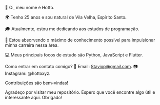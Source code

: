 
👋 Oi, meu nome é Hotto.

🌍 Tenho 25 anos e sou natural de Vila Velha, Espírito Santo.

🎓 Atualmente, estou me dedicando aos estudos de programação.

🌱 Estou absorvendo o máximo de conhecimento possível para impulsionar minha carreira nessa área.

💻 Meus principais focos de estudo são Python, JavaScript e Flutter.

Como entrar em contato comigo?
📧 Email: 8taviop@gmail.com.
📷 Instagram: @hottoxyz.

Contribuições são bem-vindas!

Agradeço por visitar meu repositório. Espero que você encontre algo útil e interessante aqui. Obrigado!
